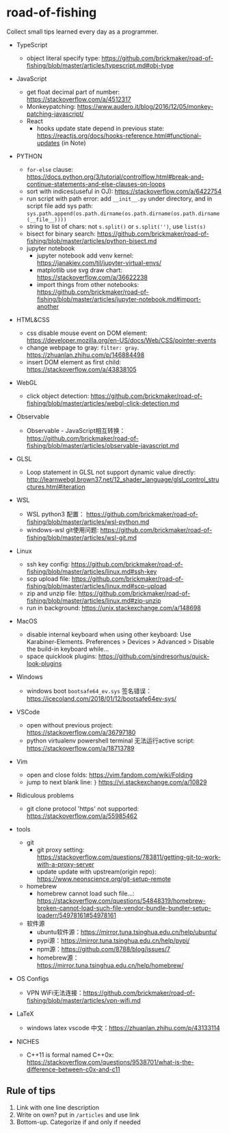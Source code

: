 # road-of-fishing
Collect small tips learned every day as a programmer.

* TypeScript
    * object literal specify type: https://github.com/brickmaker/road-of-fishing/blob/master/articles/typescript.md#obj-type

* JavaScript
    * get float decimal part of number: https://stackoverflow.com/a/4512317
    * Monkeypatching: https://www.audero.it/blog/2016/12/05/monkey-patching-javascript/
    * React
        * hooks update state depend in previous state: https://reactjs.org/docs/hooks-reference.html#functional-updates (in Note)

* PYTHON
    * `for-else` clause: https://docs.python.org/3/tutorial/controlflow.html#break-and-continue-statements-and-else-clauses-on-loops
    * sort with indices(useful in OJ): https://stackoverflow.com/a/6422754
    * run script with path error: add `__init__.py` under directory, and in script file add sys path: `sys.path.append(os.path.dirname(os.path.dirname(os.path.dirname(__file__))))`
    * string to list of chars: not `s.split()` or `s.split('')`, use `list(s)`
    * bisect for binary search: https://github.com/brickmaker/road-of-fishing/blob/master/articles/python-bisect.md
    * jupyter notebook
        * jupyter notebook add venv kernel: https://janakiev.com/til/jupyter-virtual-envs/
        * matplotlib use svg draw chart: https://stackoverflow.com/a/36622238
        * import things from other notebooks: https://github.com/brickmaker/road-of-fishing/blob/master/articles/jupyter-notebook.md#import-another

* HTML&CSS
    * css disable mouse event on DOM element: https://developer.mozilla.org/en-US/docs/Web/CSS/pointer-events
    * change webpage to gray: `filter: gray`. https://zhuanlan.zhihu.com/p/146884498
    * insert DOM element as first child: https://stackoverflow.com/a/43838105

* WebGL
    * click object detection: https://github.com/brickmaker/road-of-fishing/blob/master/articles/webgl-click-detection.md

* Observable
    * Observable - JavaScript相互转换：https://github.com/brickmaker/road-of-fishing/blob/master/articles/observable-javascript.md
* GLSL
    * Loop statement in GLSL not support dynamic value directly: http://learnwebgl.brown37.net/12_shader_language/glsl_control_structures.html#iteration

* WSL
    * WSL python3 配置： https://github.com/brickmaker/road-of-fishing/blob/master/articles/wsl-python.md
    * windows-wsl git使用问题: https://github.com/brickmaker/road-of-fishing/blob/master/articles/wsl-git.md

* Linux
    * ssh key config: https://github.com/brickmaker/road-of-fishing/blob/master/articles/linux.md#ssh-key
    * scp upload file: https://github.com/brickmaker/road-of-fishing/blob/master/articles/linux.md#scp-upload
    * zip and unzip file: https://github.com/brickmaker/road-of-fishing/blob/master/articles/linux.md#zip-unzip
    * run in background: https://unix.stackexchange.com/a/148698

* MacOS
    * disable internal keyboard when using other keyboard: Use Karabiner-Elements. Preferences > Devices > Advanced > Disable the build-in keyboard while...
    * space quicklook plugins: https://github.com/sindresorhus/quick-look-plugins

* Windows
    * windows boot `bootsafe64_ev.sys` 签名错误：https://icecoland.com/2018/01/12/bootsafe64ev-sys/

* VSCode
    * open without previous project: https://stackoverflow.com/a/36797180
    * python virtualenv powershell terminal 无法运行active script: https://stackoverflow.com/a/18713789
* Vim
    * open and close folds: https://vim.fandom.com/wiki/Folding
    * jump to next blank line: `}` https://vi.stackexchange.com/a/10829

* Ridiculous problems
   * git clone protocol 'https' not supported: https://stackoverflow.com/a/55985462

* tools
    * git
        * git proxy setting: https://stackoverflow.com/questions/783811/getting-git-to-work-with-a-proxy-server
        * update update with upstream(origin repo): https://www.neonscience.org/git-setup-remote
    * homebrew
        * homebrew cannot load such file...: https://stackoverflow.com/questions/54848319/homebrew-broken-cannot-load-such-file-vendor-bundle-bundler-setup-loaderr/54978161#54978161
    * 软件源
        * ubuntu软件源：https://mirror.tuna.tsinghua.edu.cn/help/ubuntu/
        * pypi源：https://mirror.tuna.tsinghua.edu.cn/help/pypi/
        * npm源：https://github.com/8788/blog/issues/7
        * homebrew源：https://mirror.tuna.tsinghua.edu.cn/help/homebrew/

* OS Configs
    * VPN WiFi无法连接：https://github.com/brickmaker/road-of-fishing/blob/master/articles/vpn-wifi.md

* LaTeX
    * windows latex vscode 中文：https://zhuanlan.zhihu.com/p/43133114


* NICHES
    * C++11 is formal named C++0x: https://stackoverflow.com/questions/9538701/what-is-the-difference-between-c0x-and-c11

## Rule of tips

1. Link with one line description
2. Write on own? put in `/articles` and use link
3. Bottom-up. Categorize if and only if needed
